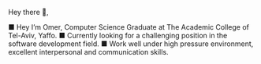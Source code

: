 Hey there 👋,

 ■ Hey I’m Omer, Computer Science Graduate at The Academic College of Tel-Aviv, Yaffo.
 ■ Currently looking for a challenging position in the software development field.
 ■ Work well under high pressure environment, excellent interpersonal and communication skills.
